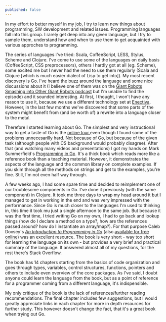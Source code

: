 ```yaml
---
published: false
---
```


In my effort to better myself in my job, I try to learn new things about programming, SW development and related issues. Programming languages fall into this group. I rarely get deep into any given language, but I try to sample them, understand how and when to use them to get acquainted with various approches to programming. 

The series of languages I've tried: Scala, CoffeeScript, LESS, Stylus, Scheme and Clojure. I've come to use some of the languages on daily basis (CoffeeScript, CSS preprocessors), others I hardly got at all (eg. Scheme), some excited me but I never had the need to use them regularly (Scala and Clojure [which is much easier dialect of Lisp to get into]). My most recent discovery is Go. I've heard the buzz around the language and some nice discussions about it (I believe one of them was on the [Giant Robots Smashing into Other Giant Robots podcast](https://robots.thoughtbot.com/) but I'm unable to find the episode) and it sounded interesting. At first, I thought, I won't have any reason to use it, because we use a different technology set at [Enectiva](http://www.enectiva.cz/en/about-enectiva/). However, in the last few months we've discovered that some parts of the system might benefit from (and be worth of) a rewrite into a language closer to the metal.

Therefore I started learning about Go. The simplest and very instructional way to get a taste of Go is the [online tour ](https://tour.golang.org/) even though I found some of the problems unnecesarilly hard. Not because of Go, but because of the given task (although people with CS background would probably disagree). After that (and watching many videos and presentations) I got my hands on Mark Summerfield's [Programming in Go](https://www.goodreads.com/book/show/13705101-programming-in-go). It's a thick book which reads more like a reference book than a teaching material. However, it demonstrates the aspects of the language and the common library on complete examples. If you skim through all the methods on strings and get to the examples, you're fine. Still, I'm not even half way through.

A few weeks ago, I had some spare time and decided to reimplement one of our troublesome components in Go. I've done it previously (with the same component) in Clojure. It took me three days to wrap my head around it but I managed to get in working in the end and was very impressed with the performance. Since Go is much closer to the languages I'm used to thinking in, this time it took mu just a single afternoon to the same job. But because it was the first time, I tried writing Go on my own, I had to go back and lookup things (how do I declare a method on a type?, how are the references passed around? how do I instantiate an array/map?). For that purpose Caleb Doxsey's [*An Introduction to Programming in Go*](https://www.goodreads.com/book/show/19047668-an-introduction-to-programming-in-go) (also [available for free online](http://www.golang-book.com/)) was an excellent resource. The book is very short - way too short for learning the language on its own - but provides a very brief and practical summary of the language. It answered almost all of my questions, for the rest there's Stack Overflow.

The book has 14 chapters starting from the basics of code organization and goes through types, variables, control structures, functions, pointers and others to include even overview of the core packages. As I've said, I doubt anyone could learn the language from the book, but as a point of reference for a programmer coming from a different language, it's indispensible.

My only critique of the book is the lack of references/further reading recommendations. The final chapter includes few suggestions, but I would greatly appreciate links in each chapter for more in depth resources for further study. This however doesn't change the fact, that it's a great book when trying out Go.